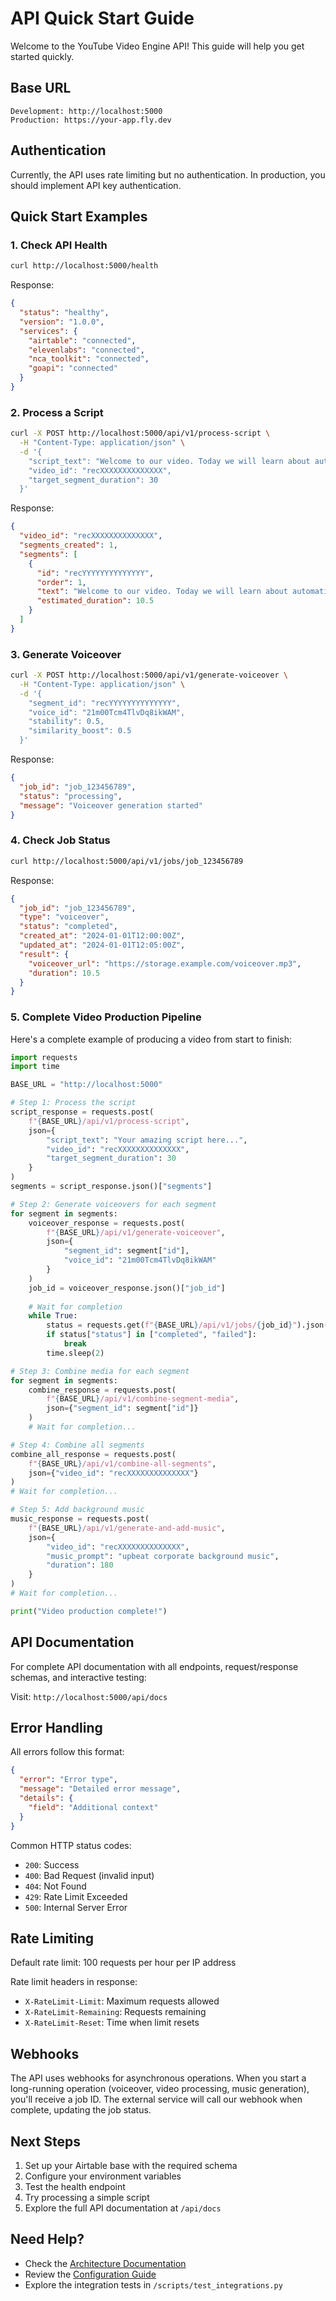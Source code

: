 # API Quick Start Guide

Welcome to the YouTube Video Engine API! This guide will help you get started quickly.

## Base URL

```
Development: http://localhost:5000
Production: https://your-app.fly.dev
```

## Authentication

Currently, the API uses rate limiting but no authentication. In production, you should implement API key authentication.

## Quick Start Examples

### 1. Check API Health

```bash
curl http://localhost:5000/health
```

Response:
```json
{
  "status": "healthy",
  "version": "1.0.0",
  "services": {
    "airtable": "connected",
    "elevenlabs": "connected",
    "nca_toolkit": "connected",
    "goapi": "connected"
  }
}
```

### 2. Process a Script

```bash
curl -X POST http://localhost:5000/api/v1/process-script \
  -H "Content-Type: application/json" \
  -d '{
    "script_text": "Welcome to our video. Today we will learn about automation. This powerful technology can save you hours of work.",
    "video_id": "recXXXXXXXXXXXXXX",
    "target_segment_duration": 30
  }'
```

Response:
```json
{
  "video_id": "recXXXXXXXXXXXXXX",
  "segments_created": 1,
  "segments": [
    {
      "id": "recYYYYYYYYYYYYYY",
      "order": 1,
      "text": "Welcome to our video. Today we will learn about automation. This powerful technology can save you hours of work.",
      "estimated_duration": 10.5
    }
  ]
}
```

### 3. Generate Voiceover

```bash
curl -X POST http://localhost:5000/api/v1/generate-voiceover \
  -H "Content-Type: application/json" \
  -d '{
    "segment_id": "recYYYYYYYYYYYYYY",
    "voice_id": "21m00Tcm4TlvDq8ikWAM",
    "stability": 0.5,
    "similarity_boost": 0.5
  }'
```

Response:
```json
{
  "job_id": "job_123456789",
  "status": "processing",
  "message": "Voiceover generation started"
}
```

### 4. Check Job Status

```bash
curl http://localhost:5000/api/v1/jobs/job_123456789
```

Response:
```json
{
  "job_id": "job_123456789",
  "type": "voiceover",
  "status": "completed",
  "created_at": "2024-01-01T12:00:00Z",
  "updated_at": "2024-01-01T12:05:00Z",
  "result": {
    "voiceover_url": "https://storage.example.com/voiceover.mp3",
    "duration": 10.5
  }
}
```

### 5. Complete Video Production Pipeline

Here's a complete example of producing a video from start to finish:

```python
import requests
import time

BASE_URL = "http://localhost:5000"

# Step 1: Process the script
script_response = requests.post(
    f"{BASE_URL}/api/v1/process-script",
    json={
        "script_text": "Your amazing script here...",
        "video_id": "recXXXXXXXXXXXXXX",
        "target_segment_duration": 30
    }
)
segments = script_response.json()["segments"]

# Step 2: Generate voiceovers for each segment
for segment in segments:
    voiceover_response = requests.post(
        f"{BASE_URL}/api/v1/generate-voiceover",
        json={
            "segment_id": segment["id"],
            "voice_id": "21m00Tcm4TlvDq8ikWAM"
        }
    )
    job_id = voiceover_response.json()["job_id"]
    
    # Wait for completion
    while True:
        status = requests.get(f"{BASE_URL}/api/v1/jobs/{job_id}").json()
        if status["status"] in ["completed", "failed"]:
            break
        time.sleep(2)

# Step 3: Combine media for each segment
for segment in segments:
    combine_response = requests.post(
        f"{BASE_URL}/api/v1/combine-segment-media",
        json={"segment_id": segment["id"]}
    )
    # Wait for completion...

# Step 4: Combine all segments
combine_all_response = requests.post(
    f"{BASE_URL}/api/v1/combine-all-segments",
    json={"video_id": "recXXXXXXXXXXXXXX"}
)
# Wait for completion...

# Step 5: Add background music
music_response = requests.post(
    f"{BASE_URL}/api/v1/generate-and-add-music",
    json={
        "video_id": "recXXXXXXXXXXXXXX",
        "music_prompt": "upbeat corporate background music",
        "duration": 180
    }
)
# Wait for completion...

print("Video production complete!")
```

## API Documentation

For complete API documentation with all endpoints, request/response schemas, and interactive testing:

Visit: `http://localhost:5000/api/docs`

## Error Handling

All errors follow this format:

```json
{
  "error": "Error type",
  "message": "Detailed error message",
  "details": {
    "field": "Additional context"
  }
}
```

Common HTTP status codes:
- `200`: Success
- `400`: Bad Request (invalid input)
- `404`: Not Found
- `429`: Rate Limit Exceeded
- `500`: Internal Server Error

## Rate Limiting

Default rate limit: 100 requests per hour per IP address

Rate limit headers in response:
- `X-RateLimit-Limit`: Maximum requests allowed
- `X-RateLimit-Remaining`: Requests remaining
- `X-RateLimit-Reset`: Time when limit resets

## Webhooks

The API uses webhooks for asynchronous operations. When you start a long-running operation (voiceover, video processing, music generation), you'll receive a job ID. The external service will call our webhook when complete, updating the job status.

## Next Steps

1. Set up your Airtable base with the required schema
2. Configure your environment variables
3. Test the health endpoint
4. Try processing a simple script
5. Explore the full API documentation at `/api/docs`

## Need Help?

- Check the [Architecture Documentation](./ARCHITECTURE.md)
- Review the [Configuration Guide](./CONFIGURATION.md)
- Explore the integration tests in `/scripts/test_integrations.py`
